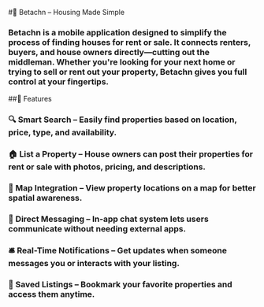 #📱 Betachn – Housing Made Simple
### Betachn is a mobile application designed to simplify the process of finding houses for rent or sale. It connects renters, buyers, and house owners directly—cutting out the middleman. Whether you're looking for your next home or trying to sell or rent out your property, Betachn gives you full control at your fingertips.

##🚀 Features
### 🔍 Smart Search – Easily find properties based on location, price, type, and availability.
### 🏠 List a Property – House owners can post their properties for rent or sale with photos, pricing, and descriptions.
### 📍 Map Integration – View property locations on a map for better spatial awareness.
### 💬 Direct Messaging – In-app chat system lets users communicate without needing external apps.
### 🛎️ Real-Time Notifications – Get updates when someone messages you or interacts with your listing.
### 📂 Saved Listings – Bookmark your favorite properties and access them anytime.
